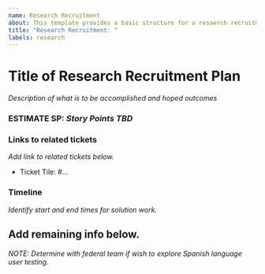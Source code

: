 ```yaml
---
name: Research Recruitment
about: This template provides a basic structure for a resaerch recruitment plan.
title: "Research Recruitment: "
labels: research
---
```


# Title of Research Recruitment Plan
*Description of what is to be accomplished and hoped outcomes*

### ESTIMATE SP: *Story Points TBD*

### Links to related tickets
*Add link to related tickets below.*
- Ticket Tile: #...

### Timeline
*Identify start and end times for solution work.*

## Add remaining info below.
*NOTE: Determine with federal team if wish to explore Spanish language user testing.*

